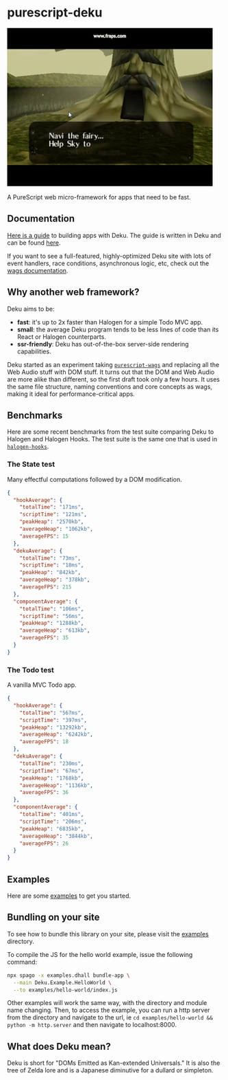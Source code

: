 # purescript-deku

![deku](./deku.gif)

A PureScript web micro-framework for apps that need to be fast.

## Documentation

[Here is a guide](https://mikesol.github.io/purescript-deku/) to building apps with Deku. The guide is written in Deku and can be found [here](./examples/docs/).

If you want to see a full-featured, highly-optimized Deku site with lots of event handlers, race conditions, asynchronous logic, etc, check out the [wags documentation](https://mikesol.github.io/purescript-wags).

## Why another web framework?

Deku aims to be:

- **fast**: it's up to 2x faster than Halogen for a simple Todo MVC app.
- **small**: the average Deku program tends to be less lines of code than its React or Halogen counterparts.
- **ssr-friendly**: Deku has out-of-the-box server-side rendering capabilities.

Deku started as an experiment taking [`purescript-wags`](https://github.com/mikesol/purescript-wags) and replacing all the Web Audio stuff with DOM stuff. It turns out that the DOM and Web Audio are more alike than different, so the first draft took only a few hours. It uses the same file structure, naming conventions and core concepts as wags, making it ideal for performance-critical apps.

## Benchmarks

Here are some recent benchmarks from the test suite comparing Deku to Halogen and Halogen Hooks. The test suite is the same one that is used in [`halogen-hooks`](https://github.com/thomashoneyman/purescript-halogen-hooks).

### The State test

Many effectful computations followed by a DOM modification.

```json
{
  "hookAverage": {
    "totalTime": "171ms",
    "scriptTime": "121ms",
    "peakHeap": "2570kb",
    "averageHeap": "1062kb",
    "averageFPS": 15
  },
  "dekuAverage": {
    "totalTime": "73ms",
    "scriptTime": "18ms",
    "peakHeap": "842kb",
    "averageHeap": "378kb",
    "averageFPS": 215
  },
  "componentAverage": {
    "totalTime": "106ms",
    "scriptTime": "56ms",
    "peakHeap": "1288kb",
    "averageHeap": "613kb",
    "averageFPS": 35
  }
}
```

### The Todo test

A vanilla MVC Todo app.

```json
{
  "hookAverage": {
    "totalTime": "567ms",
    "scriptTime": "397ms",
    "peakHeap": "13292kb",
    "averageHeap": "6242kb",
    "averageFPS": 18
  },
  "dekuAverage": {
    "totalTime": "230ms",
    "scriptTime": "67ms",
    "peakHeap": "1768kb",
    "averageHeap": "1136kb",
    "averageFPS": 36
  },
  "componentAverage": {
    "totalTime": "401ms",
    "scriptTime": "206ms",
    "peakHeap": "6835kb",
    "averageHeap": "3844kb",
    "averageFPS": 26
  }
}
```

## Examples

Here are some [examples](./examples) to get you started.

## Bundling on your site

To see how to bundle this library on your site, please visit the [examples](./examples) directory.

To compile the JS for the hello world example, issue the following command:

```bash
npx spago -x examples.dhall bundle-app \
  --main Deku.Example.HelloWorld \
  --to examples/hello-world/index.js
```

Other examples will work the same way, with the directory and module name changing. Then, to access the example, you can run a http server from the directory and navigate to the url, ie `cd examples/hello-world && python -m http.server` and then navigate to localhost:8000.

## What does Deku mean?

Deku is short for "DOMs Emitted as Kan-extended Universals." It is also the tree of Zelda lore and is a Japanese diminutive for a dullard or simpleton.
